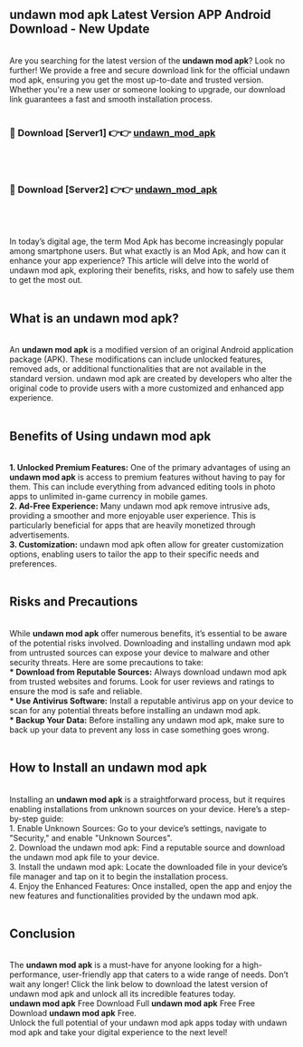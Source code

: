 ## undawn mod apk Latest Version APP Android Download - New Update
<br>
Are you searching for the latest version of the <strong>undawn mod apk</strong>? Look no further! We provide a free and secure download link for the official undawn mod apk, ensuring you get the most up-to-date and trusted version. Whether you're a new user or someone looking to upgrade, our download link guarantees a fast and smooth installation process.
<br>
<br>
<h3>🔴 Download [Server1] 👉👉 <a href="https://modyolo.store/undawn+mod+apk">undawn_mod_apk</a></h3><br>
<br>
<h3>🔴 Download [Server2] 👉👉 <a href="https://modyolo.store/undawn+mod+apk">undawn_mod_apk</a></h3><br>
<br>
<br>
In today’s digital age, the term Mod Apk has become increasingly popular among smartphone users. But what exactly is an Mod Apk, and how can it enhance your app experience? This article will delve into the world of undawn mod apk, exploring their benefits, risks, and how to safely use them to get the most out.
<br>
<br>
<h2>What is an undawn mod apk?</h2>
<br>
An <strong>undawn mod apk</strong> is a modified version of an original Android application package (APK). These modifications can include unlocked features, removed ads, or additional functionalities that are not available in the standard version. undawn mod apk are created by developers who alter the original code to provide users with a more customized and enhanced app experience.
<br>
<br>
<h2>Benefits of Using undawn mod apk</h2>
<br>
<strong> 1. Unlocked Premium Features:</strong> One of the primary advantages of using an <strong>undawn mod apk</strong> is access to premium features without having to pay for them. This can include everything from advanced editing tools in photo apps to unlimited in-game currency in mobile games.
<br>
<strong> 2. Ad-Free Experience:</strong> Many undawn mod apk remove intrusive ads, providing a smoother and more enjoyable user experience. This is particularly beneficial for apps that are heavily monetized through advertisements.
<br>
<strong> 3. Customization:</strong> undawn mod apk often allow for greater customization options, enabling users to tailor the app to their specific needs and preferences.
<br>
<br>
<h2>Risks and Precautions</h2>
<br>
While <strong>undawn mod apk</strong> offer numerous benefits, it’s essential to be aware of the potential risks involved. Downloading and installing undawn mod apk from untrusted sources can expose your device to malware and other security threats. Here are some precautions to take:
<br>
<strong> * Download from Reputable Sources:</strong> Always download undawn mod apk from trusted websites and forums. Look for user reviews and ratings to ensure the mod is safe and reliable.
<br>
<strong> * Use Antivirus Software:</strong> Install a reputable antivirus app on your device to scan for any potential threats before installing an undawn mod apk.
<br>
<strong> * Backup Your Data:</strong> Before installing any undawn mod apk, make sure to back up your data to prevent any loss in case something goes wrong.
<br>
<br>
<h2>How to Install an undawn mod apk</h2>
<br>
Installing an <strong>undawn mod apk</strong> is a straightforward process, but it requires enabling installations from unknown sources on your device. Here’s a step-by-step guide:
<br>
 1. Enable Unknown Sources: Go to your device’s settings, navigate to "Security," and enable "Unknown Sources".
<br>
 2. Download the undawn mod apk: Find a reputable source and download the undawn mod apk file to your device.
<br>
 3. Install the undawn mod apk: Locate the downloaded file in your device’s file manager and tap on it to begin the installation process.
<br>
 4. Enjoy the Enhanced Features: Once installed, open the app and enjoy the new features and functionalities provided by the undawn mod apk.
<br>
<br>
<h2><strong>Conclusion</strong></h2>
<br>
The <strong>undawn mod apk</strong> is a must-have for anyone looking for a high-performance, user-friendly app that caters to a wide range of needs. Don’t wait any longer! Click the link below to download the latest version of undawn mod apk and unlock all its incredible features today.
<br>
<strong>undawn mod apk</strong> Free Download Full <strong>undawn mod apk</strong> Free Free Download <strong>undawn mod apk</strong> Free.
<br>
Unlock the full potential of your undawn mod apk apps today with undawn mod apk and take your digital experience to the next level!